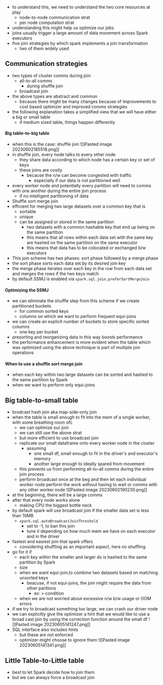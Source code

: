 - to understand this, we need to understand the two core resources at play
	- node-to-node communication strat
	- per node computation strat
- understanding this might help us optimize our jobs
- joins usually trigger a large amount of data movement across Spark executors
- five join strategies by which spark implements a join transformation
	- two of them widely used

## Communication strategies
- two types of cluster comms during join
	- all-to-all comms
		- during shuffle join
	- broadcast join
- the above types are abstract and common
	- because there might be many changes because of improvements to cost based optimizer and improved comms strategies
- the following explanation takes a simplified view that we will have either a big or small table
	- if medium sized table, things happen differently
#### Big table-to-big table
- when this is the case: shuffle join
![[Pasted image 20230602185518.png]]
- in shuffle join, every node talks to every other node
	- they share data according to which node has a certain key or set of keys
	- these joins are costly
		- because the n/w can become congested with traffic
			- especially if our data is not partitioned well
- every worker node and potentially every partition will need to comms with one another during the entire join process
	- if no intelligent partitioning of data
- Shuffle sort merge join
- efficient for merging two large datasets over a common key that is
	- sortable
	- unique
	- can be assigned or stored in the same partition
		- two datasets with a common hashable key that end up being on the same partition
		- this means that all rows within each data set with the same key are hashed on the same partition on the same executor
		- this means that data has to be colocated or exchanged b/w executors
- This join scheme has two phases: sort phase followed by a merge phase
- the sort phase sorts each data set by its desired join key
- the merge phase iterates over each key in the row from each data set and merges the rows if the two keys match
- by default SSMJ is enabled via `spark.sql.join.preferSortMergeJoin`

#### Optimizing the SSMJ
- we can eliminate the shuffle step from this scheme if we create partitioned buckets 
	- for common sorted keys
	 - columns on which we want to perform frequent equi-joins
- we can create an explicit number of buckets to store specific sorted columns 
	- one key per bucket
- presorting and reorganizing data in this way boosts performance
- the performance enhancement is more evident when the table which was optimized using the above technique is part of multiple join operations
#### When to use a shuffle sort merge join
- when each key within two large datasets can be sorted and hashed to the same partition by Spark
- when we want to perform only equi-joins
## Big table-to-small table
- brodcast hash join aka map-side-only join
- when the table is small enough to fit into the mem of a single worker, with some breathing room ofc
	- we can optimize our join
	- we can still use the above strat
	- but more efficient to use broadcast join
	- replicate our small dataframe onto every worker node in the cluster
		- assuming 
			- one small df, small enough to fit in the driver's and executor's memory
			- another large enough to ideally spared from movement
	- this prevents us from performing all-to-all comms during the entire join process
	- perform broadcast once at the beg and then let each individual worker node perform the work without having to wait or comms with any other worker node
![[Pasted image 20230602190230.png]]
- at the beginning, there will be a large comms
- after that every node works alone
	- making CPU the biggest bottle neck
- by default spark will use broadcast join if the smaller data set is less than 10MB
	- `spark.sql.autoBroadcastJoinThreshold`
		- set to -1, to ban this join
		- tune it depending on how much mem we have on each executor and in the driver
- fastest and easiest join that spark offers
	- considering shuffling as an important aspect, here no shuffling
- go for it if 
	- each key within the smaller and larger ds is hashed to the same partition by Spark
	- size
	- when we want equi-join,to combine two datasets based on matching unsorted keys
		- beacuse, if not equi-joins, the join might require the data from other paritions
			- ex: > condition
	- when we are not worried about excessive n/w b/w usage or OOM errors
- if we try to broadcast something too large, we can crash our driver node
- we can explicitly give the optimizer a hint that we would like to use a broad cast join by using the correction function around the small df
![[Pasted image 20230605141247.png]]
- SQL interface also includes hints
	- but these are not enforced
	- optimizer might choose to ignore them
![[Pasted image 20230605141341.png]]
## Little Table-to-Little table
- best to let Spark decide how to join them
- but we can always force a broadcast join